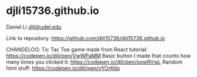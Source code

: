 # djli15736.github.io
Daniel Li djli@udel.edu

Link to repository: https://github.com/djli15736/djli15736.github.io

CHANGELOG:
Tic Tac Toe game made from React tutorial: https://codepen.io/djli/pen/VwWPaMM
Basic button I made that counts how many times you clicked it: https://codepen.io/djli/pen/powRVwL
Random html stuff: https://codepen.io/djli/pen/vYOrKdo
